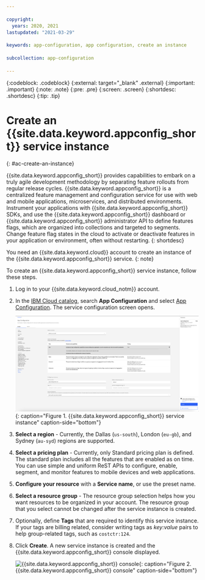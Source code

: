 ```yaml
---

copyright:
  years: 2020, 2021
lastupdated: "2021-03-29"

keywords: app-configuration, app configuration, create an instance

subcollection: app-configuration

---
```


{:codeblock: .codeblock}
{:external: target="_blank" .external}
{:important: .important}
{:note: .note}
{:pre: .pre}
{:screen: .screen}
{:shortdesc: .shortdesc}
{:tip: .tip}

# Create an {{site.data.keyword.appconfig_short}} service instance
{: #ac-create-an-instance}

{{site.data.keyword.appconfig_short}} provides capabilities to embark on a truly agile development methodology by separating feature rollouts from regular release cycles. {{site.data.keyword.appconfig_short}} is a centralized feature management and configuration service for use with web and mobile applications, microservices, and distributed environments. Instrument your applications with {{site.data.keyword.appconfig_short}} SDKs, and use the {{site.data.keyword.appconfig_short}} dashboard or {{site.data.keyword.appconfig_short}} administrator API to define features flags, which are organized into collections and targeted to segments. Change feature flag states in the cloud to activate or deactivate features in your application or environment, often without restarting. 
{: shortdesc}

You need an {{site.data.keyword.cloud}} account to create an instance of the {{site.data.keyword.appconfig_short}} service.
{: note}

To create an {{site.data.keyword.appconfig_short}} service instance, follow these steps.

1. Log in to your {{site.data.keyword.cloud_notm}} account.
1. In the [IBM Cloud catalog](https://cloud.ibm.com/catalog#services), search **App Configuration** and select [App Configuration](https://cloud.ibm.com/catalog/services/apprapp). The service configuration screen opens.

   ![Create an {{site.data.keyword.appconfig_short}} service instance](images/ac-create-instance.png "Creating an {{site.data.keyword.appconfig_short}} service instance"){: caption="Figure 1. {{site.data.keyword.appconfig_short}} service instance" caption-side="bottom"}

1. **Select a region** - Currently, the Dallas (`us-south`), London (`eu-gb`), and Sydney (`au-syd`) regions are supported.
1. **Select a pricing plan** - Currently, only Standard pricing plan is defined. The standard plan includes all the features that are enabled as on time. You can use simple and uniform ReST APIs to configure, enable, segment, and monitor features to mobile devices and web applications.
1. **Configure your resource** with a **Service name**, or use the preset name.
1. **Select a resource group** - The resource group selection helps how you want resources to be organized in your account. The resource group that you select cannot be changed after the service instance is created.
1. Optionally, define **Tags** that are required to identify this service instance. If your tags are billing related, consider writing tags as *key:value* pairs to help group-related tags, such as `costctr:124`.
1. Click **Create**. A new service instance is created and the {{site.data.keyword.appconfig_short}} console displayed.

   ![{{site.data.keyword.appconfig_short}} console](images/ac-console.png "{{site.data.keyword.appconfig_short}} console"){: caption="Figure 2. {{site.data.keyword.appconfig_short}} console" caption-side="bottom"}
